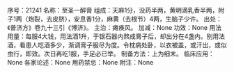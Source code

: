 序号：21241
名称：至圣一醉膏
组成：天麻1分，没药半两，黄明滴乳香半两，附子1两（炮裂，去皮脐），安息香1分，麻黄（去根节）4两，生脑子少许。
出处：《普济方》卷九十三引《博济》。
主治：瘫痪风。
加减：None
功效：None
用法用量：每服4大钱，用法酒1升，于银石器内熬成膏子后，却出分在4盏内。别用法酒，看患人吃酒多少，渐调膏子服尽为度。令枕病处卧，以衣被盖，或汗出，或似虫行，即效。次日再吃1服，手足必已举。
制备方法：上为细末。
临床应用：None
各家论述：None
用药禁忌：None
附注：None
